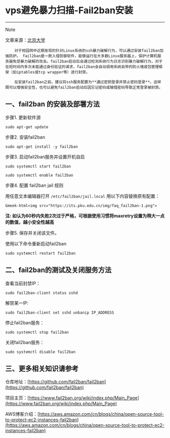 # vps避免暴力扫描-Fail2ban安装
----------------------------

> [!NOTE]
> 文章来源：[北京大学](https://its.pku.edu.cn/faq_fail2ban.jsp)


        对于校园网中近期发现的针对Linux系统的ssh暴力破解行为，可以通过安装fail2ban加强防护。 fail2ban是一款入侵防御软件，能够运行在大多数Linux服务器上，保护计算机服务器免受暴力破解的攻击。fail2ban启动后会通过检测系统行为日志识别暴力破解行为，对于在短时间内多次未能通过身份验证的请求，fail2ban会自动调用系统自带的防火墙或包管理框架（如iptables或tcp wrapper等）进行封禁。

        在安装fail2ban之前，建议将ssh服务配置为**通过密钥登录并禁止密码登录**。这样既可以增强安全性，也可以避免fail2ban启动后因忘记密码或输错密码导致正常登录被封禁。

## 一、fail2ban 的安装及部署方法

步骤1. 更新软件源

```
sudo apt-get update
```

步骤2. 安装fail2ban

```
sudo apt-get install -y fail2ban
```

步骤3. 启动fail2ban服务并设置开机自启

```
sudo systemctl start fail2ban

sudo systemctl enable fail2ban
```

步骤4. 配置 fail2ban jail 规则

用任意文本编辑器打开 `/etc/fail2ban/jail.local` 用以下内容替换原有配置：

`Gmeek-html<img src="https://its.pku.edu.cn/img/faq_fail2ban-1.png">`

**注: 如认为60秒内失败2次过于严格，可根据使用习惯将maxretry设置为稍大一点的数值，越小安全性越高**

步骤5. 保存并关闭该文件。

使用以下命令重新启动fail2ban

```
sudo systemctl restart fail2ban
```

## 二、fail2ban的测试及关闭服务方法

查看当前封禁IP：

```
sudo fail2ban-client status sshd
```

解禁某一IP:

```
sudo fail2ban-client set sshd unbanip IP_ADDRESS
```

停止fail2ban服务：

```
sudo systemctl stop fail2ban
```

关闭fail2ban服务：

```
sudo systemctl disable fail2ban
```

## 三、更多相关知识请参考

仓库地址：[https://github.com/fail2ban/fail2ban](https://github.com/fail2ban/fail2ban)

项目主页：[https://www.fail2ban.org/wiki/index.php/Main_Page](https://www.fail2ban.org/wiki/index.php/Main_Page)

AWS博客介绍：[https://aws.amazon.com/cn/blogs/china/open-source-tool-to-protect-ec2-instances-fail2ban](https://aws.amazon.com/cn/blogs/china/open-source-tool-to-protect-ec2-instances-fail2ban)
